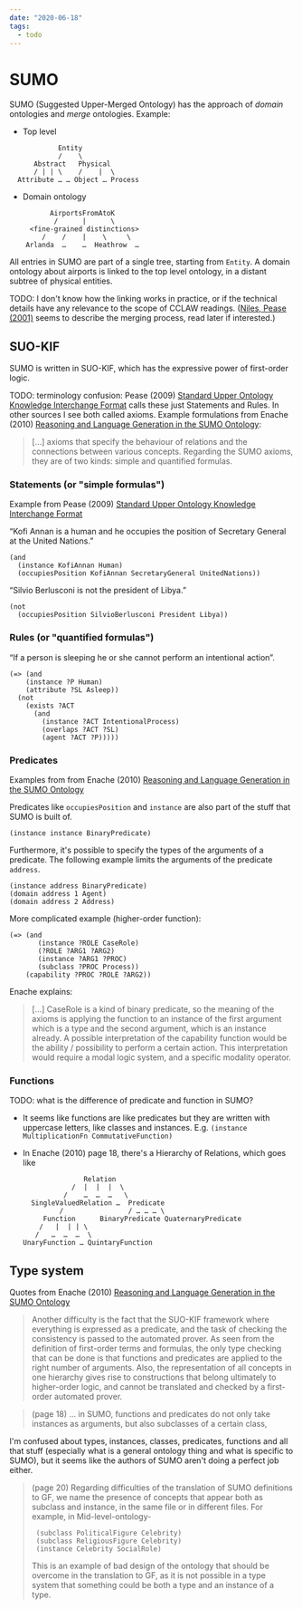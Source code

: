 ```yaml
---
date: "2020-06-18"
tags:
  - todo
---
```


# SUMO

SUMO (Suggested Upper-Merged Ontology) has the approach of _domain_ ontologies and _merge_ ontologies. Example:

* Top level
```
            Entity
            /    \
      Abstract   Physical
      / | | \    /    |  \
  Attribute … … Object … Process
```
* Domain ontology
```
          AirportsFromAtoK
           /      |      \
     <fine-grained distinctions>
        /    /    |    \     \
    Arlanda  …    …  Heathrow  …

```

All entries in SUMO are part of a single tree, starting from `Entity`. A domain ontology about airports is linked to the top level ontology, in a distant subtree of physical entities.

TODO: I don't know how the linking works in practice, or if the technical details have any relevance to the scope of CCLAW readings. ([Niles, Pease (2001)](https://dl.acm.org/doi/pdf/10.1145/505168.505170) seems to describe the merging process, read later if interested.)

## SUO-KIF

SUMO is written in SUO-KIF, which has the expressive power of first-order logic.

TODO: terminology confusion: Pease (2009) [Standard Upper Ontology Knowledge Interchange Format](http://ontolog.cim3.net/file/resource/reference/SIGMA-kee/suo-kif.pdf) calls these just Statements and Rules. In other sources I see both called axioms. Example formulations from Enache (2010) [Reasoning and Language Generation in the SUMO Ontology](http://publications.lib.chalmers.se/records/fulltext/116606.pdf):
> […] axioms that specify the behaviour of relations and the connections between various concepts.
> Regarding the SUMO axioms, they are of two kinds: simple and quantified formulas.


### Statements (or "simple formulas")
Example from Pease (2009) [Standard Upper Ontology Knowledge Interchange Format](http://ontolog.cim3.net/file/resource/reference/SIGMA-kee/suo-kif.pdf)

“Kofi Annan is a human and he occupies the position of Secretary General at the United Nations.”

    (and
      (instance KofiAnnan Human)
      (occupiesPosition KofiAnnan SecretaryGeneral UnitedNations))

“Silvio Berlusconi is not the president of Libya.”

    (not
      (occupiesPosition SilvioBerlusconi President Libya))

### Rules (or "quantified formulas")

“If a person is sleeping he or she cannot perform an intentional action”.

    (=> (and
        (instance ?P Human)
        (attribute ?SL Asleep))
      (not
        (exists ?ACT
          (and
            (instance ?ACT IntentionalProcess)
            (overlaps ?ACT ?SL)
            (agent ?ACT ?P)))))

### Predicates

Examples from from Enache (2010) [Reasoning and Language Generation in the SUMO Ontology](http://publications.lib.chalmers.se/records/fulltext/116606.pdf)

Predicates like `occupiesPosition` and `instance` are also part of the stuff that SUMO is built of.

    (instance instance BinaryPredicate)

Furthermore, it's possible to specify the types of the arguments of a predicate. The following example limits the arguments of the predicate `address`.

    (instance address BinaryPredicate)
    (domain address 1 Agent)
    (domain address 2 Address)

More complicated example (higher-order function):

    (=> (and
           (instance ?ROLE CaseRole)
           (?ROLE ?ARG1 ?ARG2)
           (instance ?ARG1 ?PROC)
           (subclass ?PROC Process))
        (capability ?PROC ?ROLE ?ARG2))

Enache explains:

> […] CaseRole is a kind of binary predicate, so the meaning of the axioms is applying the function to an instance of the first argument which is a type and the second argument, which is an instance already. A possible interpretation of the capability function would be the ability / possibility to perform a certain
action. This interpretation would require a modal logic system, and a specific modality operator.

### Functions

TODO: what is the difference of predicate and function in SUMO?

- It seems like functions are like predicates but they are written with uppercase letters, like classes and instances. E.g. `(instance MultiplicationFn CommutativeFunction)`

- In Enache (2010) page 18, there's a Hierarchy of Relations, which goes like

                     Relation
                  /  |  |  |  \
                /    …  …  …   \
        SingleValuedRelation …  Predicate
               /                / … … … \
           Function      BinaryPredicate QuaternaryPredicate
          /   |  | | \
         /   …  …  …  \
      UnaryFunction … QuintaryFunction

## Type system

Quotes from Enache (2010) [Reasoning and Language Generation in the SUMO Ontology](http://publications.lib.chalmers.se/records/fulltext/116606.pdf)

> Another difficulty is the fact that the SUO-KIF framework where everything is expressed as a predicate, and the task of checking the consistency is passed to the automated prover. As seen from the definition of first-order terms and formulas, the only type checking that can be done is that functions and predicates are applied to the right number of arguments. Also, the representation of all concepts in one hierarchy gives rise to constructions that belong ultimately to higher-order logic, and cannot be translated and checked by a first-order automated prover.

> (page 18) … in SUMO, functions and predicates do not only take instances as arguments, but also subclasses of a certain class,

I'm confused about types, instances, classes, predicates, functions and all that stuff (especially what is a general ontology thing and what is specific to SUMO), but it seems like the authors of SUMO aren't doing a perfect job either.

> (page 20) Regarding difficulties of the translation of SUMO definitions to GF, we name the presence of concepts that appear both as subclass and instance, in the same file or in different files. For example, in Mid-level-ontology-
>
>      (subclass PoliticalFigure Celebrity)
>      (subclass ReligiousFigure Celebrity)
>      (instance Celebrity SocialRole)
> This is an example of bad design of the ontology that should be overcome in the translation to GF, as it is not possible in a type system that something could be both a type and an instance of a type.
